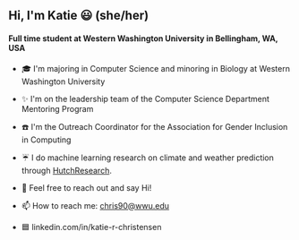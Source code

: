## Hi, I'm Katie 😃 (she/her)

#### Full time student at Western Washington University in Bellingham, WA, USA

- 🎓  I'm majoring in Computer Science and minoring in Biology at Western Washington University


- :sparkles:  I'm on the leadership team of the Computer Science Department Mentoring Program


- :telephone:  I'm the Outreach Coordinator for the Association for Gender Inclusion in Computing 


- :umbrella:  I do machine learning research on climate and weather prediction through [HutchResearch](https://fw.cs.wwu.edu/~hutchib2/hutchresearch.html).


- 💬  Feel free to reach out and say Hi!


- 📫  How to reach me: chris90@wwu.edu


- 🟦  linkedin.com/in/katie-r-christensen

<!--
**katiechristensen/katiechristensen** is a ✨ _special_ ✨ repository because its `README.md` (this file) appears on your GitHub profile.

Here are some ideas to get you started:

- 🔭 I’m currently working on ...
- 🌱 I’m currently learning ...
- 👯 I’m looking to collaborate on ...
- 🤔 I’m looking for help with ...
- 💬 Ask me about ...
- 📫 How to reach me: ...
- 😄 Pronouns: ...
- ⚡ Fun fact: ...
-->
